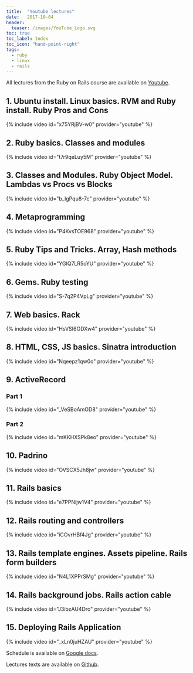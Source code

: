 ```yaml
---
title:  "Youtube lectures"
date:   2017-10-04
header:
  teaser: /images/YouTube_Logo.svg
toc: true
toc_label: Index
toc_icon: "hand-point-right"
tags:
  - ruby
  - linux
  - rails
---
```

All lectures from the Ruby on Rails course are available on [Youtube](https://www.youtube.com/watch?v=t7r9qeLuy5M&list=PL9LUlh0qu4656iJ4J8gMfOE6YiZ4QJ5bl).

## 1. Ubuntu install. Linux basics. RVM and Ruby install. Ruby Pros and Cons

{% include video id="x75YRjBV-w0" provider="youtube" %}

## 2. Ruby basics. Classes and modules

{% include video id="t7r9qeLuy5M" provider="youtube" %}

## 3. Classes and Modules. Ruby Object Model. Lambdas vs Procs vs Blocks

{% include video id="b_IgPqu8-7c" provider="youtube" %}

## 4. Metaprogramming

{% include video id="P4KvsTOE968" provider="youtube" %}

## 5. Ruby Tips and Tricks. Array, Hash methods

{% include video id="YGIQ7LR5oYU" provider="youtube" %}

## 6. Gems. Ruby testing

{% include video id="S-7q2P4VpLg" provider="youtube" %}

## 7. Web basics. Rack

{% include video id="HsVSI6ODXw4" provider="youtube" %}

## 8. HTML, CSS, JS basics. Sinatra introduction

{% include video id="Nqeepz1qw0o" provider="youtube" %}

## 9. ActiveRecord

### Part 1

{% include video id="_VeSBoAmOD8" provider="youtube" %}

### Part 2

{% include video id="mKKHXSPk8eo" provider="youtube" %}

## 10. Padrino

{% include video id="OVSCX5Jh8jw" provider="youtube" %}

## 11. Rails basics

{% include video id="e7PPNijw1V4" provider="youtube" %}

## 12. Rails routing and controllers

{% include video id="iCOvrHBf4Jg" provider="youtube" %}

## 13. Rails template engines. Assets pipeline. Rails form builders

{% include video id="N4L1XPPrSMg" provider="youtube" %}

## 14. Rails background jobs. Rails action cable

{% include video id="J3ibzAU4Dro" provider="youtube" %}

## 15. Deploying Rails Application

{% include video id="_xLn0juHZAU" provider="youtube" %}

Schedule is available on [Google docs](https://docs.google.com/spreadsheets/d/123BdCumkADR86IJxF5orfNEfTPiC0tOLaqeFdol83qg/edit#gid=0).

Lectures texts are available on [Github](https://github.com/Saicheg/courses.git).
